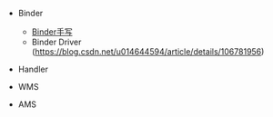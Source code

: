 

* Binder
  - [Binder手写](Binder.md)
  - Binder Driver  (https://blog.csdn.net/u014644594/article/details/106781956)


* Handler


* WMS

* AMS



